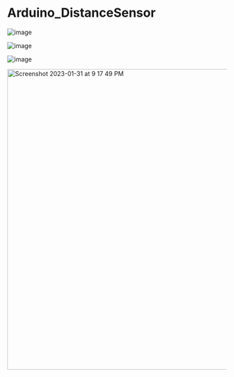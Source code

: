 # Arduino_DistanceSensor

![image](https://user-images.githubusercontent.com/39349742/215953313-0e350e30-26fa-4c5d-9d5e-9a7d3a6d631d.png)

![image](https://user-images.githubusercontent.com/39349742/215957645-a16e7712-3eb4-43ec-ae3b-abefb7800bfd.png)

![image](https://user-images.githubusercontent.com/39349742/215957726-e2bd2448-d9be-4422-a839-3576c81ffc38.png)

<img width="689" alt="Screenshot 2023-01-31 at 9 17 49 PM" src="https://user-images.githubusercontent.com/39349742/215957881-a1289e78-e5fa-421b-b9d7-47ac5a400e75.png">
